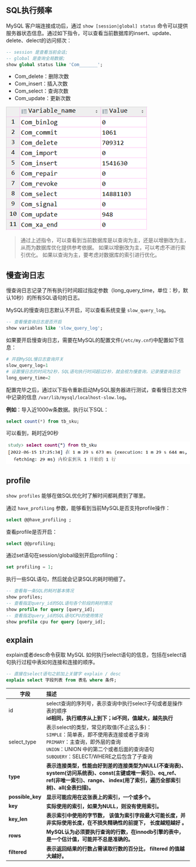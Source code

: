 
## SQL执行频率

MySQL 客户端连接成功后，通过 `show [session|global] status` 命令可以提供服务器状态信息。通过如下指令，可以查看当前数据库的insert、update、delete、delect的访问频次：

```sql
-- session 是查看当前会话;
-- global 是查询全局数据; 
show global status like 'Com_______';
```

* Com\_delete：删除次数
* Com\_insert：插入次数
* Com\_select：查询次数
* Com\_update：更新次数

![](assets/MySQL性能分析/a05c0f088b50a13e8359a82979b2dd5f_MD5.png)


> 通过上述指令，可以查看到当前数据库是以查询为主，还是以增删改为主，从而为数据库优化提供参考依据。 如果以增删改为主，可以考虑不进行索引优化。 如果以查询为主，要考虑对数据库的索引进行优化。



## 慢查询日志

慢查询日志记录了所有执行时间超过指定参数（long\_query\_time，单位：秒，默认10秒）的所有SQL语句的日志。

MySQL的慢查询日志默认不开启，可以查看系统变量 `slow_query_log`。

```sql
-- 查看慢查询日志是否开启
show variables like 'slow_query_log';
```

如果要开启慢查询日志，需要在MySQL的配置文件(`/etc/my.cnf`)中配置如下信息：

```powershell
# 开启MySQL慢日志查询开关
slow_query_log=1
# 设置慢日志的时间为2秒，SQL语句执行时间超过2秒，就会视为慢查询，记录慢查询日志
long_query_time=2
```

配置完毕之后，通过以下指令重新启动MySQL服务器进行测试，查看慢日志文件中记录的信息 `/var/lib/mysql/localhost-slow.log`。

**例如**：导入近1000w条数据。执行以下SQL：

```sql
select count(*) from tb_sku;
```

可以看到，耗时近90秒

![](assets/MySQL性能分析/c43aeacd998c517ea537e6442afb56fa_MD5.png)


## profile

`show profiles` 能够在做SQL优化时了解时间都耗费到了哪里。

通过 `have_profiling` 参数，能够看到当前MySQL是否支持profile操作：

```sql
select @@have_profiling ;
```


查看profile是否开启：

```sql
select @@profiling;
```


通过set语句在session/global级别开启profiling：

```sql
set profiling = 1;
```


执行一些SQL语句，然后就会记录SQL的耗时明细了。

```sql
-- 查看每一条SQL的耗时基本情况
show profiles;
-- 查看指定query_id的SQL语句各个阶段的耗时情况
show profile for query [query_id];
-- 查看指定query_id的SQL语句CPU的使用情况
show profile cpu for query [query_id];
```


## explain

explain或者desc命令获取 MySQL 如何执行select语句的信息，包括在select语句执行过程中表如何连接和连接的顺序。

```sql
-- 直接在select语句之前加上关键字 explain / desc
explain select 字段列表 from 表名 where 条件;
```


| **字段**          | **描述**                                                     |
| ----------------- |:------------------------------------------------------------ |
| id                | select查询的序列号，表示查询中执行select子句或者是操作表的顺序<br> **id相同，执行顺序从上到下；id不同，值越大，越先执行** |
| select\_type      | 表示select的类型，常见的取值(不止这么多)：<br>`SIMPLE`：简单表，即不使用表连接或者子查询<br> `PRIMARY`：主查询，即外层的查询<br> `UNION`：UNION 中的第二个或者后面的查询语句<br> `SUBQUERY`：SELECT/WHERE之后包含了子查询 |
| **type**          | **表示连接类型，性能由好到差的连接类型为NULL(不查询表)、system(访问系统表)、const(主键或唯一索引)、eq\_ref、ref(非唯一索引)、range、 index(用了索引，遍历全部索引树)、all(全表扫描)。** |
| **possible\_key** | **显示可能应用在这张表上的索引，一个或多个。**               |
| **key**           | **实际使用的索引，如果为NULL，则没有使用索引。**             |
| **key\_len**      | **表示索引中使用的字节数， 该值为索引字段最大可能长度，并非实际使用长度，在不损失精确性的前提下， 长度越短越好 。** |
| **rows**          | **MySQL认为必须要执行查询的行数，在innodb引擎的表中，是一个估计值，可能并不总是准确的。** |
| **filtered**      | **表示返回结果的行数占需读取行数的百分比， filtered 的值越大越好。** |

